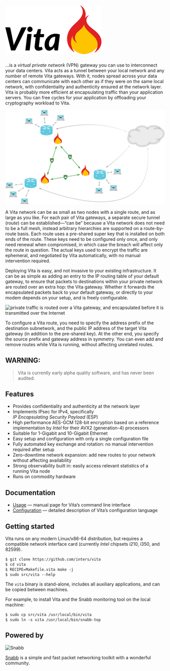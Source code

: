 # ![Vita](vita.png)

…is a *virtual private network* (VPN) gateway you can use to interconnect your
data centers. Vita acts as a tunnel between your local network and any number
of remote Vita gateways. With it, nodes spread across your data centers can
communicate with each other as if they were on the same local network, with
confidentiality and authenticity ensured at the network layer. Vita is probably
more efficient at encapsulating traffic than your application servers. You can
free cycles for your application by offloading your cryptography workload to
Vita.

![a mesh of Vita gateways forms a VPN](vita-sketch.png)

A Vita network can be as small as two nodes with a single route, and as large
as you like. For each pair of Vita gateways, a separate secure tunnel (*route*)
can be established—“can be” because a Vita network does not need to be a full
mesh, instead arbitrary hierarchies are supported on a route-by-route basis.
Each route uses a pre-shared super key that is installed on both ends of the
route. These keys need to be configured only once, and only need renewal when
compromised, in which case the breach will affect only the route in question.
The actual keys used to encrypt the traffic are ephemeral, and negotiated by
Vita automatically, with no manual intervention required.

Deploying Vita is easy, and not invasive to your existing infrastructure. It
can be as simple as adding an entry to the IP routing table of your default
gateway, to ensure that packets to destinations within your private network are
routed over an extra hop: the Vita gateway. Whether it forwards the
encapsulated packets back to your default gateway, or directly to your modem
depends on your setup, and is freely configurable.

![private traffic is routed over a Vita gateway, and encapsulated before it is
transmitted over the Internet](vita-detail.png)

To configure a Vita route, you need to specify the address prefix of the
destination subnetwork, and the public IP address of the target Vita gateway
(in addition to the pre-shared key). At the other end, you specify the source
prefix and gateway address in symmetry. You can even add and remove routes
while Vita is running, without affecting unrelated routes.

## WARNING:

> Vita is currently early alpha quality software, and has never been audited.

## Features

- Provides confidentiality and authenticity at the network layer
- Implements IPsec for IPv4, specifically
  *IP Encapsulating Security Payload* (ESP)
- High performance AES-GCM 128-bit encryption based on a reference
  implementation by *Intel* for their AVX2 (generation-4) processors
- Suitable for 1-Gigabit and 10-Gigabit Ethernet
- Easy setup and configuration with only a single configuration file
- Fully automated key exchange and rotation: no manual intervention required
  after setup
- Zero-downtime network expansion: add new routes to your network without
  affecting availability
- Strong observability built in: easily access relevant statistics of a running
  Vita node
- Runs on commodity hardware

## Documentation

- [Usage](https://github.com/inters/vita/blob/master/src/program/vita/README)
  — manual page for Vita’s command line interface
- [Configuration](https://github.com/inters/vita/blob/master/src/program/vita/README.config)
  — detailed description of Vita’s configuration language

## Getting started

Vita runs on any modern Linux/x86-64 distribution, but requires a compatible
network interface card (currently *Intel* chipsets i210, i350, and 82599).

    $ git clone https://github.com/inters/vita
    $ cd vita
    $ RECIPE=Makefile.vita make -j
    $ sudo src/vita --help

The `vita` binary is stand-alone, includes all auxiliary applications, and can
be copied between machines.

For example, to install Vita and the Snabb monitoring tool on the local
machine:

    $ sudo cp src/vita /usr/local/bin/vita
    $ sudo ln -s vita /usr/local/bin/snabb-top

## Powered by

![Snabb](snabb.png)

[Snabb](https://github.com/snabbco/snabb) is a simple and fast packet
networking toolkit with a wonderful community.
